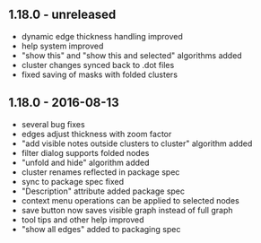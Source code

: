 ## 1.18.0 - unreleased

- dynamic edge thickness handling improved
- help system improved
- "show this" and "show this and selected" algorithms added
- cluster changes synced back to .dot files
- fixed saving of masks with folded clusters

## 1.18.0 - 2016-08-13

- several bug fixes
- edges adjust thickness with zoom factor
- "add visible notes outside clusters to cluster" algorithm added
- filter dialog supports folded nodes
- "unfold and hide" algorithm added
- cluster renames reflected in package spec
- sync to package spec fixed
- "Description" attribute added package spec
- context menu operations can be applied to selected nodes
- save button now saves visible graph instead of full graph
- tool tips and other help improved
- "show all edges" added to packaging spec
